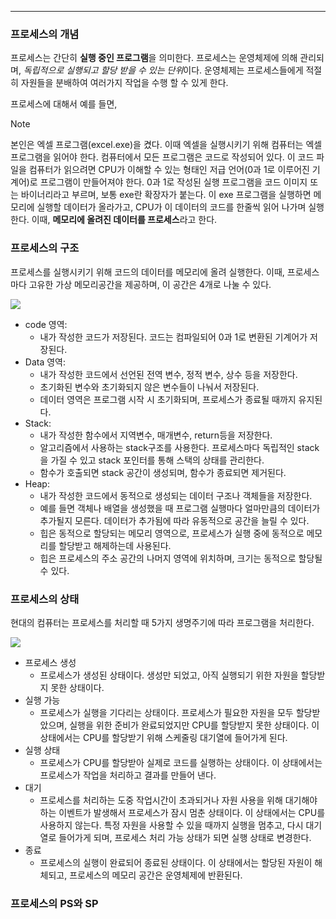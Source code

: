 
---

### 프로세스의 개념

프로세스는 간단히 **실행 중인 프로그램**을 의미한다. 프로세스는 운영체제에 의해 관리되며, *독립적으로 실행되고 할당 받을 수 있는 단위*이다. 운영체제는 프로세스들에게 적절히 자원들을 분배하여 여러가지 작업을 수행 할 수 있게 한다.

프로세스에 대해서 예를 들면,

> [!NOTE]
> 본인은 엑셀 프로그램(excel.exe)을 켰다. 이때 엑셀을 실행시키기 위해 컴퓨터는 엑셀 프로그램을 읽어야 한다. 컴퓨터에서 모든 프로그램은 코드로 작성되어 있다. 이 코드 파일을 컴퓨터가 읽으려면 CPU가 이해할 수 있는 형태인 저급 언어(0과 1로 이루어진 기계어)로 프로그램이 만들어져야 한다. 0과 1로 작성된 실행 프로그램을 코드 이미지 또는 바이너리라고 부르며, 보통 exe란 확장자가 붙는다. 이 exe 프로그램을 실행하면 메모리에 실행할 데이터가 올라가고, CPU가 이 데이터의 코드를 한줄씩 읽어 나가며 실행한다. 이때, **메모리에 올려진 데이터를 프로세스**라고 한다.

### 프로세스의 구조

프로세스를 실행시키기 위해 코드의 데이터를 메모리에 올려 실행한다. 이때, 프로세스마다 고유한 가상 메모리공간을 제공하며, 이 공간은 4개로 나눌 수 있다.

![](https://i.imgur.com/r3NAcNw.png)

- code 영역:
	- 내가 작성한 코드가 저장된다. 코드는 컴파일되어 0과 1로 변환된 기계어가 저장된다.
- Data 영역:
	- 내가 작성한 코드에서 선언된 전역 변수, 정적 변수, 상수 등을 저장한다.
	- 초기화된 변수와 초기화되지 않은 변수들이 나눠서 저장된다.
	- 데이터 영역은 프로그램 시작 시 초기화되며, 프로세스가 종료될 때까지 유지된다.
- Stack:
	- 내가 작성한 함수에서 지역변수, 매개변수, return등을 저장한다.
	- 알고리즘에서 사용하는 stack구조를 사용한다. 프로세스마다 독립적인 stack을 가질 수 있고 stack 포인터를 통해 스택의 상태를 관리한다.
	- 함수가 호출되면 stack 공간이 생성되며, 함수가 종료되면 제거된다.
- Heap:
	- 내가 작성한 코드에서 동적으로 생성되는 데이터 구조나 객체들을 저장한다.
	- 예를 들면 객체나 배열을 생성했을 때 프로그램 실행마다 얼마만큼의 데이터가 추가될지 모른다. 데이터가 추가됨에 따라 유동적으로 공간을 늘릴 수 있다.
	- 힙은 동적으로 할당되는 메모리 영역으로, 프로세스가 실행 중에 동적으로 메모리를 할당받고 해제하는데 사용된다.
	- 힙은 프로세스의 주소 공간의 나머지 영역에 위치하며, 크기는 동적으로 할당될 수 있다.

### 프로세스의 상태

현대의 컴퓨터는 프로세스를 처리할 때 5가지 생명주기에 따라 프로그램을 처리한다.

![](https://i.imgur.com/zDbwH77.png)

- 프로세스 생성
	- 프로세스가 생성된 상태이다. 생성만 되었고, 아직 실행되기 위한 자원을 할당받지 못한 상태이다.
- 실행 가능
	- 프로세스가 실행을 기다리는 상태이다. 프로세스가 필요한 자원을 모두 할당받았으며, 실행을 위한 준비가 완료되었지만 CPU를 할당받지 못한 상태이다. 이 상태에서는 CPU를 할당받기 위해 스케줄링 대기열에 들어가게 된다.
- 실행 상태
	- 프로세스가 CPU를 할당받아 실제로 코드를 실행하는 상태이다. 이 상태에서는 프로세스가 작업을 처리하고 결과를 만들어 낸다.
- 대기
	- 프로세스를 처리하는 도중 작업시간이 초과되거나 자원 사용을 위해 대기해야 하는 이벤트가 발생해서 프로세스가 잠시 멈춘 상태이다. 이 상태에서는 CPU를 사용하지 않는다. 특정 자원을 사용할 수 있을 때까지 실행을 멈추고, 다시 대기열로 들어가게 되며, 프로세스 처리 가능 상태가 되면 실행 상태로 변경한다.
- 종료
	- 프로세스의 실행이 완료되어 종료된 상태이다. 이 상태에서는 할당된 자원이 해체되고, 프로세스의 메모리 공간은 운영체제에 반환된다.

### 프로세스의 PS와 SP

